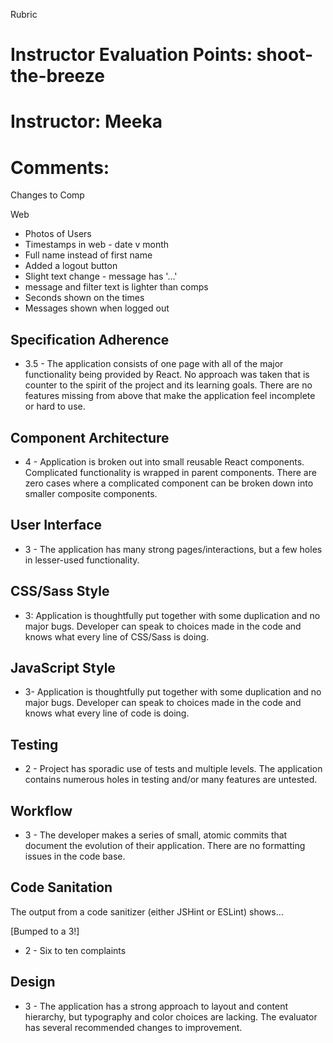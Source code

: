 Rubric
# Instructor Evaluation Points: shoot-the-breeze
# Instructor: Meeka
# Comments:

Changes to Comp

Web

- Photos of Users
- Timestamps in web - date v month
- Full name instead of first name
- Added a logout button
- Slight text change - message has '...'
- message and filter text is lighter than comps
- Seconds shown on the times
- Messages shown when logged out 

## Specification Adherence

* 3.5 - The application consists of one page with all of the major functionality being provided by React. No approach was taken that is counter to the spirit of the project and its learning goals. There are no features missing from above that make the application feel incomplete or hard to use.

## Component Architecture

* 4 - Application is broken out into small reusable React components. Complicated functionality is wrapped in parent components. There are zero cases where a complicated component can be broken down into smaller composite components.

## User Interface

* 3 - The application has many strong pages/interactions, but a few holes in lesser-used functionality.

## CSS/Sass Style

* 3: Application is thoughtfully put together with some duplication and no major bugs. Developer can speak to choices made in the code and knows what every line of CSS/Sass is doing.

## JavaScript Style

* 3- Application is thoughtfully put together with some duplication and no major bugs. Developer can speak to choices made in the code and knows what every line of code is doing.

## Testing

* 2 - Project has sporadic use of tests and multiple levels. The application contains numerous holes in testing and/or many features are untested.

## Workflow

* 3 - The developer makes a series of small, atomic commits that document the evolution of their application. There are no formatting issues in the code base.

## Code Sanitation

The output from a code sanitizer (either JSHint or ESLint) shows…

[Bumped to a 3!]

* 2 - Six to ten complaints

## Design

* 3 - The application has a strong approach to layout and content hierarchy, but typography and color choices are lacking. The evaluator has several recommended changes to improvement.